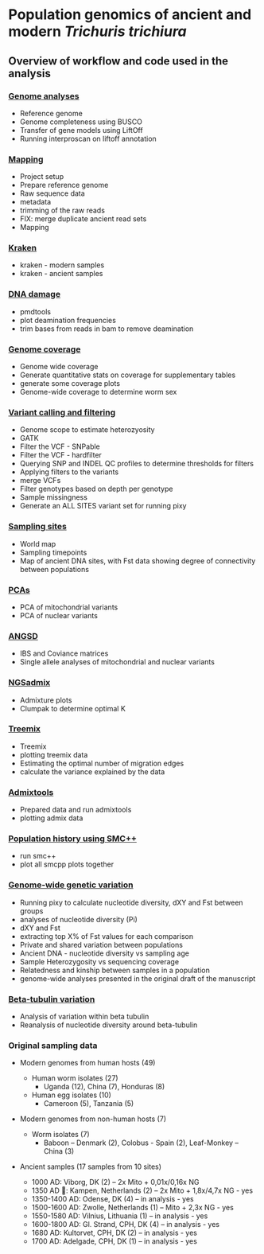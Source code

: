# Population genomics of ancient and modern *Trichuris trichiura*

## Overview of workflow and code used in the analysis

### [Genome analyses](ancient_trichuris.00_genome_analyses.md)
- Reference genome
- Genome completeness using BUSCO
- Transfer of gene models using LiftOff
- Running interproscan on liftoff annotation

### [Mapping](ancient_trichuris.01_mapping.md)
- Project setup
- Prepare reference genome
- Raw sequence data
- metadata
- trimming of the raw reads
- FIX: merge duplicate ancient read sets
- Mapping

### [Kraken](ancient_trichuris.02_kraken_contmaination.md)
- kraken - modern samples
- kraken - ancient samples

### [DNA damage](ancient_trichuris.03_dna_damage.md)
- pmdtools
- plot deamination frequencies
- trim bases from reads in bam to remove deamination

### [Genome coverage](ancient_trichuris.04_genome_coverage.md)
- Genome wide coverage
- Generate quantitative stats on coverage for supplementary tables
- generate some coverage plots
- Genome-wide coverage to determine worm sex

### [Variant calling and filtering](ancient_trichuris.05_variant_calling_and_filtering.md)
- Genome scope to estimate heterozyosity
- GATK
- Filter the VCF - SNPable
- Filter the VCF - hardfilter
- Querying SNP and INDEL QC profiles to determine thresholds for filters
- Applying filters to the variants
- merge VCFs
- Filter genotypes based on depth per genotype
- Sample missingness
- Generate an ALL SITES variant set for running pixy

### [Sampling sites](ancient_trichuris.06_sampling_site_maps_and_data.md)
- World map
- Sampling timepoints
- Map of ancient DNA sites, with Fst data showing degree of connectivity between populations

### [PCAs](ancient_trichuris.07_PCAs.md)
- PCA of mitochondrial variants
- PCA of nuclear variants

### [ANGSD](ancient_trichuris.08_ANGSD.md)
- IBS and Coviance matrices
- Single allele analyses of mitochondrial and nuclear variants

### [NGSadmix](ancient_trichuris.09_NGSadmix.md)
- Admixture plots
- Clumpak to determine optimal K

### [Treemix](ancient_trichuris.10_treemix.md)
- Treemix
- plotting treemix data
- Estimating the optimal number of migration edges
- calculate the variance explained by the data

### [Admixtools](ancient_trichuris.11_admixtools.md)
- Prepared data and run admixtools
- plotting admix data

### [Population history using SMC++](ancient_trichuris.12_smc++.md)
- run smc++
- plot all smcpp plots together

### [Genome-wide genetic variation](ancient_trichuris.13_genomewide_genetic_variation.md)
- Running pixy to calculate nucleotide diversity, dXY and Fst between groups
- analyses of nucleotide diversity (Pi)
- dXY and Fst
- extracting top X% of Fst values for each comparison
- Private and shared variation between populations
- Ancient DNA - nucleotide diversity vs sampling age
- Sample Heterozygosity vs sequencing coverage
- Relatedness and kinship between samples in a population
- genome-wide analyses presented in the original draft of the manuscript

### [Beta-tubulin variation](ancient_trichuris.14_beta-tubulin.md)
- Analysis of variation within beta tubulin
- Reanalysis of nucleotide diversity around beta-tubulin


### Original sampling data
- Modern genomes  from human hosts (49)
     - Human worm isolates (27)
          - Uganda (12), China (7), Honduras (8)
     - Human egg isolates (10)
          - Cameroon (5), Tanzania (5)

- Modern genomes from non-human hosts (7)
     - Worm isolates (7)
          - Baboon – Denmark (2), Colobus - Spain (2), Leaf-Monkey – China (3)

- Ancient samples (17 samples from 10 sites)
     - 1000 AD: Viborg, DK (2) – 2x Mito + 0,01x/0,16x NG
     - 1350 AD : Kampen, Netherlands (2) – 2x Mito + 1,8x/4,7x NG - yes
     - 1350-1400 AD: Odense, DK (4) – in analysis - yes
     - 1500-1600 AD: Zwolle, Netherlands (1) – Mito + 2,3x NG - yes
     - 1550-1580 AD: Vilnius, Lithuania (1) – in analysis - yes
     - 1600-1800 AD: Gl. Strand, CPH, DK (4) – in analysis - yes
     - 1680 AD: Kultorvet, CPH, DK (2) – in analysis - yes
     - 1700 AD: Adelgade, CPH, DK (1) – in analysis - yes
